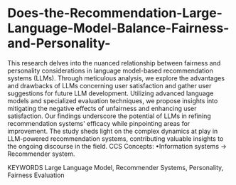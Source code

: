 # Does-the-Recommendation-Large-Language-Model-Balance-Fairness-and-Personality-

This research delves into the nuanced relationship between fairness and personality considerations in language model-based recommendation systems (LLMs). Through meticulous analysis, we explore the advantages and drawbacks of LLMs concerning user satisfaction and gather user suggestions for future LLM development. Utilizing advanced language models and specialized evaluation techniques, we propose insights into mitigating the negative effects of unfairness and enhancing user satisfaction. Our findings underscore the potential of LLMs in refining recommendation systems' efficacy while pinpointing areas for improvement. The study sheds light on the complex dynamics at play in LLM-powered recommendation systems, contributing valuable insights to the ongoing discourse in the field.
CCS Concepts: •Information systems → Recommender system.


KEYWORDS
Large Language Model, Recommender Systems, Personality, Fairness Evaluation
